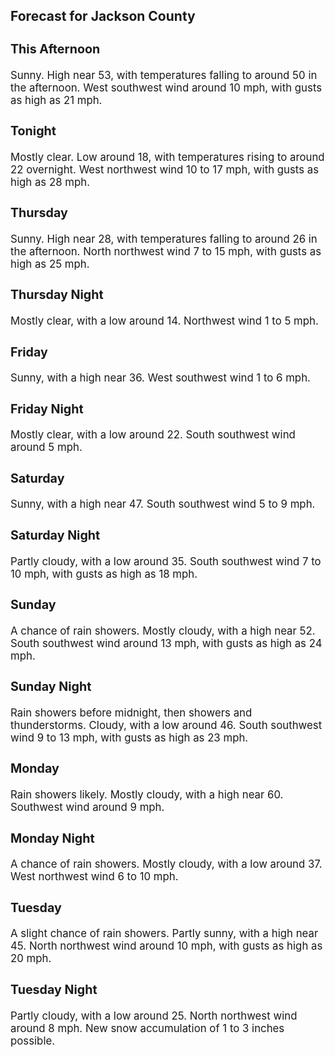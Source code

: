 <div>
   <h2>Forecast for Jackson County</h2>
   <p>
      <div style="font-size:120%">
         <h3>This Afternoon</h3>Sunny. High near 53, with temperatures falling to around 50 in the afternoon. West southwest wind around 10 mph, with gusts
         as high as 21 mph.<br></div>
   </p>
   <p>
      <div style="font-size:120%">
         <h3>Tonight</h3>Mostly clear. Low around 18, with temperatures rising to around 22 overnight. West northwest wind 10 to 17 mph, with gusts
         as high as 28 mph.<br></div>
   </p>
   <p>
      <div style="font-size:120%">
         <h3>Thursday</h3>Sunny. High near 28, with temperatures falling to around 26 in the afternoon. North northwest wind 7 to 15 mph, with gusts
         as high as 25 mph.<br></div>
   </p>
   <p>
      <div style="font-size:120%">
         <h3>Thursday Night</h3>Mostly clear, with a low around 14. Northwest wind 1 to 5 mph.<br></div>
   </p>
   <p>
      <div style="font-size:120%">
         <h3>Friday</h3>Sunny, with a high near 36. West southwest wind 1 to 6 mph.<br></div>
   </p>
   <p>
      <div style="font-size:120%">
         <h3>Friday Night</h3>Mostly clear, with a low around 22. South southwest wind around 5 mph.<br></div>
   </p>
   <p>
      <div style="font-size:120%">
         <h3>Saturday</h3>Sunny, with a high near 47. South southwest wind 5 to 9 mph.<br></div>
   </p>
   <p>
      <div style="font-size:120%">
         <h3>Saturday Night</h3>Partly cloudy, with a low around 35. South southwest wind 7 to 10 mph, with gusts as high as 18 mph.<br></div>
   </p>
   <p>
      <div style="font-size:120%">
         <h3>Sunday</h3>A chance of rain showers. Mostly cloudy, with a high near 52. South southwest wind around 13 mph, with gusts as high as 24
         mph.<br></div>
   </p>
   <p>
      <div style="font-size:120%">
         <h3>Sunday Night</h3>Rain showers before midnight, then showers and thunderstorms. Cloudy, with a low around 46. South southwest wind 9 to 13 mph,
         with gusts as high as 23 mph.<br></div>
   </p>
   <p>
      <div style="font-size:120%">
         <h3>Monday</h3>Rain showers likely. Mostly cloudy, with a high near 60. Southwest wind around 9 mph.<br></div>
   </p>
   <p>
      <div style="font-size:120%">
         <h3>Monday Night</h3>A chance of rain showers. Mostly cloudy, with a low around 37. West northwest wind 6 to 10 mph.<br></div>
   </p>
   <p>
      <div style="font-size:120%">
         <h3>Tuesday</h3>A slight chance of rain showers. Partly sunny, with a high near 45. North northwest wind around 10 mph, with gusts as high
         as 20 mph.<br></div>
   </p>
   <p>
      <div style="font-size:120%">
         <h3>Tuesday Night</h3>Partly cloudy, with a low around 25. North northwest wind around 8 mph. New snow accumulation of 1 to 3 inches possible.<br></div>
   </p>
</div>